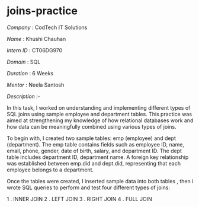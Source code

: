 # joins-practice

*Company*    : CodTech IT Solutions

*Name*       : Khushi Chauhan

*Intern ID*  : CT06DG970

*Domain*     : SQL 

*Duration*   : 6 Weeks

*Mentor*     : Neela Santosh

*Description :-*

In this task, I worked on understanding and implementing different types of SQL joins using sample employee and department tables. This practice was aimed at strengthening my knowledge of how relational databases work and how data can be meaningfully combined using various types of joins.

To begin with, I created two sample tables: emp (employee) and dept (department). The emp table contains fields such as employee ID, name, email, phone, gender, date of birth, salary, and department ID. The dept table includes department ID, department name. A foreign key relationship was established between emp.did and dept.did, representing that each employee belongs to a department.

Once the tables were created, I inserted sample data into both tables , then i wrote SQL queries to perform and test four different types of joins:

1 . INNER JOIN
2 . LEFT JOIN
3 . RIGHT JOIN
4 . FULL JOIN







